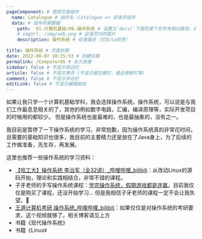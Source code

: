 ```yaml
---
pageComponent: # 使用页面组件
  name: Catalogue # 组件名：Catalogue => 目录页组件
  data: # 组件所需数据
    path:  01.计算机基础/06.操作系统 # 设置为`docs/`下面的某个文件夹相对路径，如‘01.学习笔记/01.前端’ 或 ’01.学习笔记‘ (有序号的要带序号)
    # imgUrl: /img/web.png # 目录页内的图片
    description: 操作系统 # 目录描述（可加入a标签）

title: 操作系统 # 页面标题
date: 2022-08-07 10:35:53 # 创建日期
permalink: /ComputerOS # 永久链接
sidebar: false # 不显示侧边栏
article: false # 不是文章页 (不显示面包屑栏、最近更新栏等)
comment: false # 不显示评论栏
editLink: false # 不显示编辑按钮
---
```


如果让我只学一个计算机基础学科，我会选择操作系统。操作系统，可以说是与我们工作最息息相关的了，其他的例如数字电路，汇编，编译原理等，实际开发项目的时候用的都较少。
但是操作系统也是最难的，也是最抽象的，没有之一。

我目前是暂停了一下操作系统的学习，非常抱歉，因为操作系统真的非常花时间，且需要的基础知识也很多，我目前的主要精力还是放在了Java身上，为了后续的工作做准备，先生存，再发展。


这里也推荐一些操作系统的学习资料：

- [【哈工大】操作系统 李治军（全32讲）_哔哩哔哩_bilibili](https://www.bilibili.com/video/BV19r4y1b7Aw)：从改动Linux的源码开始，理论和实践相结合，非常不错的课程。
- 子牙老师的手写操作系统课程：[学完操作系统，假期游戏都是连赢](https://mp.weixin.qq.com/s/nUBMKbEL6hoEwDSbVt7frA)。目前我仅仅是购买了课程，还没开始学习... 但是我相信子牙老师的课程一定不会让我失望。🤣
- [王道计算机考研 操作系统_哔哩哔哩_bilibili](https://www.bilibili.com/video/BV1YE411D7nH)：如果仅仅是对操作系统的考研要求，这个视频就够了。相关博客请见上方
- 书籍《现代操作系统》
- 书籍《Linux》


